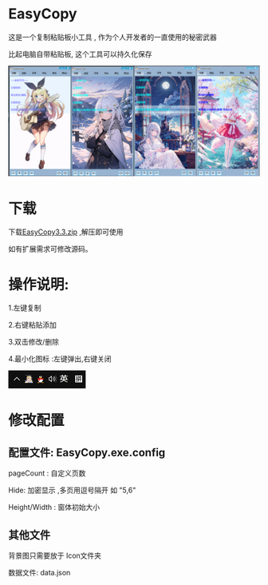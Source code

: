# EasyCopy

这是一个复制粘贴板小工具 , 作为个人开发者的一直使用的秘密武器

比起电脑自带粘贴板, 这个工具可以持久化保存

<img src="https://github.com/smartgrass/EasyCopy-WinFrom/blob/main/Imgs/Main.png" hight= "500"/>


# 下载

下载[EasyCopy3.3.zip](https://github.com/smartgrass/EasyCopy-WinFrom/releases/tag/exe) ,解压即可使用

如有扩展需求可修改源码。

# 操作说明:

1.左键复制

2.右键粘贴添加

3.双击修改/删除

4.最小化图标 :左键弹出,右键关闭

<img src="https://github.com/smartgrass/EasyCopy-WinFrom/blob/main/Imgs/Down.png" hight= "50"/>


# 修改配置

## 配置文件: EasyCopy.exe.config
 
pageCount : 自定义页数

Hide: 加密显示 ,多页用逗号隔开 如 "5,6"

Height/Width : 窗体初始大小

## 其他文件

背景图只需要放于 Icon文件夹

数据文件: data.json
